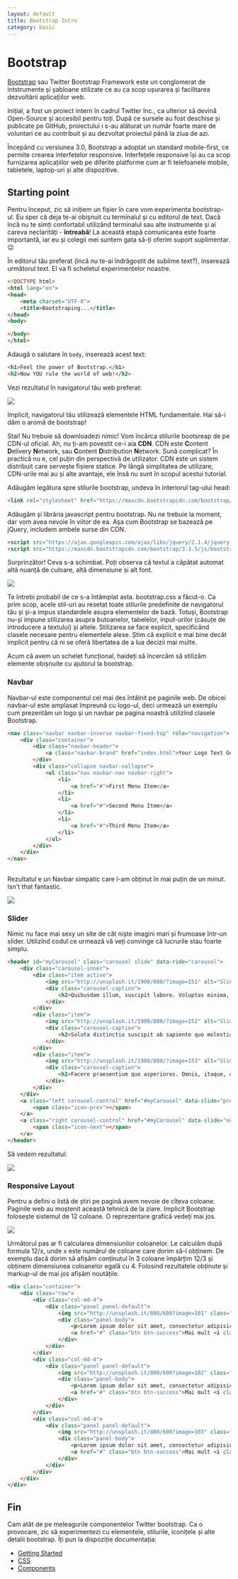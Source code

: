 ```yaml
---
layout: default
title: Bootstrap Intro
category: basic
---
```


# Bootstrap

[Bootstrap](getbootstrap.com) sau Twitter Bootstrap Framework este un conglomerat de intstrumente și șabloane stilizate ce au ca scop ușurarea și facilitarea dezvoltării aplicațiilor web.

Inițial, a fost un proiect intern în cadrul Twitter Inc., ca ulterior să devină Open-Source și accesibil pentru toți. După ce sursele au fost deschise și publicate pe GitHub, proiectului i s-au alăturat un număr foarte mare de voluntari ce au contribuit și au dezvoltat proiectul până la ziua de azi.

Începând cu versiunea 3.0, Bootstrap a adoptat un standard mobile-first, ce permite crearea interfețelor responsive. Interfețele responsive își au ca scop furnizarea aplicațiilor web pe diferite platforme cum ar fi telefoanele mobile, tabletele, laptop-uri și alte dispozitive.

## Starting point
Pentru început, zic să inițiem un fișier în care vom experimenta bootstrap-ul. Eu sper că deja te-ai obișnuit cu terminalul și cu editorul de text. Dacă încă nu te simți confortabil utilizând terminalul sau alte instrumente și ai careva neclarități - **întreabă**! La această etapă comunicarea este foarte importantă, iar eu și colegii mei suntem gata să-ți oferim suport suplimentar. :wink:

În editorul tău preferat (încă nu te-ai îndrăgostit de sublime text?), inserează următorul text. El va fi scheletul experimentelor noastre.

```html
<!DOCTYPE html>
<html lang="en">
<head>
	<meta charset="UTF-8">
	<title>Bootstraping...</title>
</head>
<body>

</body>
</html>
```

Adaugă o salutare în `body`, inserează acest text:

```html
<h1>Feel the power of Bootstrap.</h1>
<h2>Now YOU rule the world of web!</h2>
```

Vezi rezultatul în navigatorul tău web preferat:

<div class="custom-image-shadow">
	<img src="/images/d6l1-bootstrap/1.png" />
</div>

Implicit, navigatorul tău stilizează elementele HTML fundamentale. Hai să-i dăm o aromă de bootstrap!

Stai! Nu trebuie să downloadezi nimic! Vom încărca stilurile bootsreap de pe CDN-ul oficial. Ah, nu ți-am povestit ce-i aia **CDN**. CDN este **C**ontent **D**elivery **N**etwork, sau **C**ontent **D**istribution **N**etwork. Sună complicat? În practică nu e, cel puțin din perspectivă de utilizator. CDN este un sistem distribuit care servește fișiere statice. Pe lângă simplitatea de utilizare, CDN-urile mai au și alte avantaje, ele însă nu sunt în scopul acestui tutorial.

Adăugăm legătura spre stilurile bootstrap, undeva în interiorul tag-ului head:

```html
<link rel="stylesheet" href="https://maxcdn.bootstrapcdn.com/bootstrap/3.3.5/css/bootstrap.min.css">
```

Adăugăm și librăria javascript pentru bootstrap. Nu ne trebuie la moment, dar vom avea nevoie în viitor de ea. Așa cum Bootstrap se bazează pe jQuery, includem ambele surse din CDN.

```html
<script src="https://ajax.googleapis.com/ajax/libs/jquery/2.1.4/jquery.min.js"></script>
<script src="https://maxcdn.bootstrapcdn.com/bootstrap/3.3.5/js/bootstrap.min.js"></script>
```

Surprinzător! Ceva s-a schimbat. Poți observa că textul a căpătat automat altă nuanță de culoare, altă dimensiune și alt font.

<div class="custom-image-shadow">
	<img src="/images/d6l1-bootstrap/2.png" />
</div>

Te întrebi probabil de ce s-a întâmplat asta. bootstrap.css a făcut-o. Ca prim scop, acele stil-uri au resetat toate stilurile predefinite de navigatorul tău și și-a impus standardele asupra elementelor de bază. Totuși, Bootstrap nu-și impune stilizarea asupra butoanelor, tabelelor, input-urilor (căsuțe de introducere a textului) și altele. Stilizarea se face explicit, specificând clasele necesare pentru elementele alese. Știm că explicit e mai bine decât implicit pentru că ni se oferă libertatea de a lua decizii mai multe.

Acum că avem un schelet funcțional, haideți să încercăm să stilizăm elemente obișnuite cu ajutorul la bootstrap.

### Navbar
Navbar-ul este componentul cel mai des întâlnit pe paginile web. De obicei navbar-ul este amplasat împreună cu logo-ul, deci urmează un exemplu cum prezentăm un logo și un navbar pe pagina noastră utilizînd clasele Bootstrap.

```html
<nav class="navbar navbar-inverse navbar-fixed-top" role="navigation">
	<div class="container">
		<div class="navbar-header">
			<a class="navbar-brand" href="index.html">Your Logo Text Goes Here</a>
		</div>
		<div class="collapse navbar-collapse">
			<ul class="nav navbar-nav navbar-right">
				<li>
					<a href="#">First Menu Item</a>
				</li>
				<li>
					<a href="#">Second Menu Item</a>
				</li>
				<li>
					<a href="#">Third Menu Item</a>
				</li>
			</ul>
		</div>
	</div>
</nav>
	
```

Rezultatul e un Navbar simpatic care l-am obținut în mai puțin de un minut. Isn't that fantastic.

<div class="custom-image-shadow">
	<img src="/images/d6l1-bootstrap/3.png" />
</div>

### Slider

Nimic nu face mai sexy un site de cât niște imagini mari și frumoase într-un slider. Utilizînd codul ce urmează vă veți convinge că lucrurile stau foarte simplu.

```html
<header id="myCarousel" class="carousel slide" data-ride="carousel">
	<div class="carousel-inner">
		<div class="item active">
			<img src="http://unsplash.it/1900/800/?image=151" alt="Slide">
			<div class="carousel-caption">
				<h2>Quibusdam illum, suscipit labore. Voluptas minima, magni.</h2>
			</div>
		</div>
		<div class="item">
			<img src="http://unsplash.it/1900/800/?image=152" alt="Slide">
			<div class="carousel-caption">
				<h2>Soluta distinctio suscipit ab sapiente quo molestias.</h2>
			</div>
		</div>
		<div class="item">
			<img src="http://unsplash.it/1900/800/?image=153" alt="Slide">
			<div class="carousel-caption">
				<h2>Facere praesentium quo asperiores. Omnis, itaque, quo.</h2>
			</div>
		</div>
	</div>
	<a class="left carousel-control" href="#myCarousel" data-slide="prev">
		<span class="icon-prev"></span>
	</a>
	<a class="right carousel-control" href="#myCarousel" data-slide="next">
		<span class="icon-next"></span>
	</a>
</header>
```

Să vedem rezultatul:

<div class="custom-image-shadow">
	<img src="/images/d6l1-bootstrap/4.png" />
</div>



### Responsive Layout

Pentru a defini o listă de știri pe pagină avem nevoie de cîteva coloane. Paginile web au moștenit această tehnică de la ziare. Implicit Bootstrap folosește sistemul de 12 coloane. O reprezentare grafică vedeți mai jos.

<div class="custom-image-shadow">
	<img src="/images/d6l1-bootstrap/5.png" />
</div>

Următorul pas ar fi calcularea dimensiunilor coloanelor. Le calculăm după formula 12/x, unde x este numărul de coloane care dorim să-l obținem. De exemplu dacă dorim să afișăm conținutul în 3 coloane împărțim 12/3 și obținem dimensiunea coloanelor egală cu 4. Folosind rezultatele obținute și markup-ul de mai jos afișăm noutățile.

```html
<div class="container">
	<div class="row">
	    <div class="col-md-4">
	        <div class="panel panel-default">
	            <img src="http://unsplash.it/800/600?image=101" class="img-thumbnail" alt="">
	            <div class="panel-body">
	                <p>Lorem ipsum dolor sit amet, consectetur adipisicing elit. Itaque, optio corporis quae nulla aspernatur in alias at numquam rerum ea excepturi expedita tenetur assumenda voluptatibus eveniet incidunt dicta nostrum quod?</p>
	                <a href="#" class="btn btn-success">Mai mult <i class="glyphicon glyphicon-menu-right"></i></a>
	            </div>
	        </div>
	    </div>
	    <div class="col-md-4">
	        <div class="panel panel-default">
	            <img src="http://unsplash.it/800/600?image=102" class="img-thumbnail" alt="">
	            <div class="panel-body">
	                <p>Lorem ipsum dolor sit amet, consectetur adipisicing elit. Itaque, optio corporis quae nulla aspernatur in alias at numquam rerum ea excepturi expedita tenetur assumenda voluptatibus eveniet incidunt dicta nostrum quod?</p>
	                <a href="#" class="btn btn-success">Mai mult <i class="glyphicon glyphicon-menu-right"></i></a>
	            </div>
	        </div>
	    </div>
	    <div class="col-md-4">
	        <div class="panel panel-default">
	            <img src="http://unsplash.it/800/600?image=103" class="img-thumbnail" alt="">
	            <div class="panel-body">
	                <p>Lorem ipsum dolor sit amet, consectetur adipisicing elit. Itaque, optio corporis quae nulla aspernatur in alias at numquam rerum ea excepturi expedita tenetur assumenda voluptatibus eveniet incidunt dicta nostrum quod?</p>
	                <a href="#" class="btn btn-success">Mai mult <i class="glyphicon glyphicon-menu-right"></i></a>
	            </div>
	        </div>
	    </div>
	</div>
</div>
```

## Fin
Cam atât de pe meleagurile componentelor Twitter bootstrap. Ca o provocare, zic să experimentezi cu elementele, stilurile, iconițele și alte detalii bootstrap. Îți pun la dispoziție documentația:

- [Getting Started](http://getbootstrap.com/getting-started/)
- [CSS](http://getbootstrap.com/css/)
- [Components](http://getbootstrap.com/components/)

